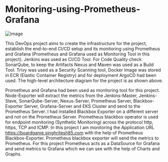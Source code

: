 # Monitoring-using-Prometheus-Grafana
![image](https://github.com/user-attachments/assets/7b7f4586-e968-42fd-88a3-58a0eb62498b)

This DevOps project aims to create the infrastructure for the project, establish the end-to-end CI/CD setup and its monitoring using Prometheus and Grafana (Prometheus and Grafana used as Monitoring Tool in this project). Jenkins was used as CI/CD Tool. For Code Quality check SonarQube, to keep the Artifacts Nexus and Maven was used as a Build Tool. Trivy was used as a Security Scanning tool, Docker Image was stored in ECR (Elastic Container Registry) and for deployment ArgoCD had been used. The high-level architecture diagram for the project is as shown above.

Prometheus and Grafana had been used as monitoring tool for this project. Node-Exporter will extract the metrics from the Jenkins-Master, Jenkins-Slave, SonarQube-Server, Nexus-Server, Prometheus Server, Blackbox-Exporter Server, Grafana-Server and EKS Cluster and send to the Prometheus Server. I had installed Blackbox Exporter on a different server and not on the Prometheus Server. Prometheus blackbox operator is used for endpoint monitoring (Synthetic Monitoring) across the protocol http, https, TCP and ICMP. In this project I am monitoring the Application URL https://boardgame.singhritesh85.com with the help of Prometheus Blackbox-Exporter. Prometheus blackbox exporter will send the metrics to Prometheus. For this project Prometheus acts as a DataSource for Grafana and send metrics to Grafana which we can see with the help of Charts and Graphs.  
